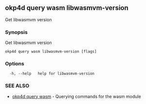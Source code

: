 ## okp4d query wasm libwasmvm-version

Get libwasmvm version

### Synopsis

Get libwasmvm version

```
okp4d query wasm libwasmvm-version [flags]
```

### Options

```
  -h, --help   help for libwasmvm-version
```

### SEE ALSO

* [okp4d query wasm](okp4d_query_wasm.md)	 - Querying commands for the wasm module
